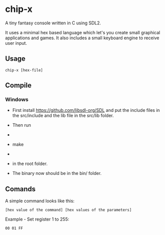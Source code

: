 # chip-x
A tiny fantasy console written in C using SDL2.

It uses a minimal hex based language which let's you create small graphical applications and games.
It also includes a small keyboard engine to receive user input.

## Usage
```
chip-x [hex-file]
```

## Compile
### Windows
- First install https://github.com/libsdl-org/SDL and put the include files in the src/include and the lib file in the src/lib folder.

- Then run
- ```
- make
- ```
- in the root folder.

- The binary now should be in the bin/ folder.

## Comands
A simple command looks like this:
```
[hex value of the command] [hex values of the parameters]
```
Example - Set register 1 to 255:
```
00 01 FF
```
